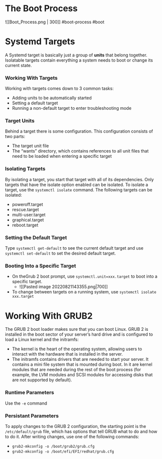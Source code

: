 # The Boot Process
![[Boot_Process.png | 300]]
#boot-process #boot
# Systemd Targets
A Systemd target is basically just a group of **units** that belong together. Isolatable targets contain everything a system needs to boot or change its current state.

### Working With Targets
Working with targets comes down to 3 common tasks:
-   Adding units to be automatically started
-   Setting a default target
-   Running a non-default target to enter troubleshooting mode

### Target Units
Behind a target there is some configuration. This configuration consists of two parts:

-   The target unit file
-   The “wants” directory, which contains references to all unit files that need to be loaded when entering a specific target

### Isolating Targets
By isolating a target, you start that target with all of its dependencies. Only targets that have the isolate option enabled can be isolated.  To isolate a target, use the `systemctl isolate` command. The following targets can be isolated:

- poweroff.target
- rescue.target
- multi-user.target 
- graphical.target 
- reboot.target

### Setting the Default Target
Type `systemctl get-default` to see the current default target and use `systemctl set-default` to set the desired default target.

### Booting Into a Specific Target 
- On theGrub 2 boot prompt, use `systemctl.unit=xxx.target` to boot into a specific target. 
	- ![[Pasted image 20220821143355.png|700]]
- To change between targets on a running system, use `systemctl isolate xxx.target`

# Working With GRUB2
The GRUB 2 boot loader makes sure that you can boot Linux. GRUB 2 is installed in the boot sector of your server’s hard drive and is configured to load a Linux kernel and the initramfs:

-   The kernel is the heart of the operating system, allowing users to interact with the hardware that is installed in the server.
-   The initramfs contains drivers that are needed to start your server. It contains a mini file system that is mounted during boot. In it are kernel modules that are needed during the rest of the boot process (for example, the LVM modules and SCSI modules for accessing disks that are not supported by default).



### Runtime Parameters
Use  the `-e` command

### Persistant Parameters
To apply changes to the GRUB 2 configuration, the starting point is the `/etc/default/grub` file, which has options that tell GRUB what to do and how to do it. After writing changes, use one of the following commands:
- `grub2-mkconfig -o /boot/grub2/grub.cfg`
- `grub2-mkconfig -o /boot/efi/EFI/redhat/grub.cfg`
